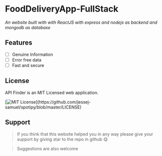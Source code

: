 # FoodDeliveryApp-FullStack

*An website built with with ReactJS with express and nodejs as backend and mongodb as database*


## Features

- [ ] Genuine Information
- [ ] Error free data
- [ ] Fast and secure

## License

API Finder is an MIT Licensed web application.

[![MIT License](https://img.shields.io/apm/l/atomic-design-ui.svg?)](https://github.com/jessej-samuel/spotipy/blob/master/LICENSE)

## Support 

> If you think that this website helped you in any way please give your support by giving star to the repo in github 😋

> Suggestions are also welcome
